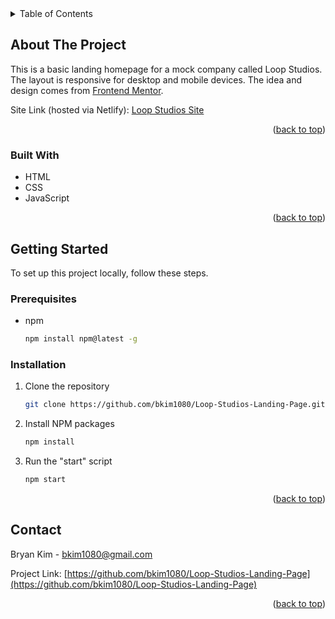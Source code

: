 <div id="top"></div>
<details>
  <summary>Table of Contents</summary>
  <ol>
    <li>
      <a href="#about-the-project">About The Project</a>
      <ul>
        <li><a href="#built-with">Built With</a></li>
      </ul>
    </li>
    <li>
      <a href="#getting-started">Getting Started</a>
      <ul>
        <li><a href="#prerequisites">Prerequisites</a></li>
        <li><a href="#installation">Installation</a></li>
      </ul>
    </li>
  </ol>
</details>

## About The Project

This is a basic landing homepage for a mock company called Loop Studios. The layout is responsive for desktop and mobile devices. The idea and design comes from [Frontend Mentor](https://frontendmentor.io).

Site Link (hosted via Netlify): [Loop Studios Site](https://tender-swartz-d8ff5e.netlify.app/)

<p align="right">(<a href="#top">back to top</a>)</p>

### Built With

-   HTML
-   CSS
-   JavaScript

<p align="right">(<a href="#top">back to top</a>)</p>

## Getting Started

To set up this project locally, follow these steps.

### Prerequisites

-   npm
    ```sh
    npm install npm@latest -g
    ```

### Installation

1. Clone the repository
    ```sh
    git clone https://github.com/bkim1080/Loop-Studios-Landing-Page.git
    ```
2. Install NPM packages
    ```sh
    npm install
    ```
3. Run the "start" script
    ```sh
    npm start
    ```

<p align="right">(<a href="#top">back to top</a>)</p>

## Contact

Bryan Kim - bkim1080@gmail.com

Project Link: [https://github.com/bkim1080/Loop-Studios-Landing-Page](https://github.com/bkim1080/Loop-Studios-Landing-Page)

<p align="right">(<a href="#top">back to top</a>)</p>
